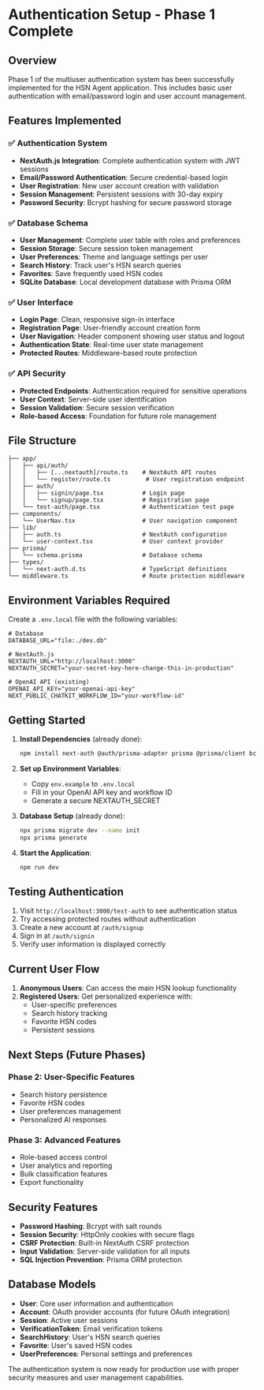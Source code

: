 # Authentication Setup - Phase 1 Complete

## Overview
Phase 1 of the multiuser authentication system has been successfully implemented for the HSN Agent application. This includes basic user authentication with email/password login and user account management.

## Features Implemented

### ✅ Authentication System
- **NextAuth.js Integration**: Complete authentication system with JWT sessions
- **Email/Password Authentication**: Secure credential-based login
- **User Registration**: New user account creation with validation
- **Session Management**: Persistent sessions with 30-day expiry
- **Password Security**: Bcrypt hashing for secure password storage

### ✅ Database Schema
- **User Management**: Complete user table with roles and preferences
- **Session Storage**: Secure session token management
- **User Preferences**: Theme and language settings per user
- **Search History**: Track user's HSN search queries
- **Favorites**: Save frequently used HSN codes
- **SQLite Database**: Local development database with Prisma ORM

### ✅ User Interface
- **Login Page**: Clean, responsive sign-in interface
- **Registration Page**: User-friendly account creation form
- **User Navigation**: Header component showing user status and logout
- **Authentication State**: Real-time user state management
- **Protected Routes**: Middleware-based route protection

### ✅ API Security
- **Protected Endpoints**: Authentication required for sensitive operations
- **User Context**: Server-side user identification
- **Session Validation**: Secure session verification
- **Role-based Access**: Foundation for future role management

## File Structure

```
├── app/
│   ├── api/auth/
│   │   ├── [...nextauth]/route.ts    # NextAuth API routes
│   │   └── register/route.ts          # User registration endpoint
│   ├── auth/
│   │   ├── signin/page.tsx           # Login page
│   │   └── signup/page.tsx           # Registration page
│   └── test-auth/page.tsx            # Authentication test page
├── components/
│   └── UserNav.tsx                   # User navigation component
├── lib/
│   ├── auth.ts                       # NextAuth configuration
│   └── user-context.tsx              # User context provider
├── prisma/
│   └── schema.prisma                 # Database schema
├── types/
│   └── next-auth.d.ts                # TypeScript definitions
└── middleware.ts                     # Route protection middleware
```

## Environment Variables Required

Create a `.env.local` file with the following variables:

```env
# Database
DATABASE_URL="file:./dev.db"

# NextAuth.js
NEXTAUTH_URL="http://localhost:3000"
NEXTAUTH_SECRET="your-secret-key-here-change-this-in-production"

# OpenAI API (existing)
OPENAI_API_KEY="your-openai-api-key"
NEXT_PUBLIC_CHATKIT_WORKFLOW_ID="your-workflow-id"
```

## Getting Started

1. **Install Dependencies** (already done):
   ```bash
   npm install next-auth @auth/prisma-adapter prisma @prisma/client bcryptjs @types/bcryptjs
   ```

2. **Set up Environment Variables**:
   - Copy `env.example` to `.env.local`
   - Fill in your OpenAI API key and workflow ID
   - Generate a secure NEXTAUTH_SECRET

3. **Database Setup** (already done):
   ```bash
   npx prisma migrate dev --name init
   npx prisma generate
   ```

4. **Start the Application**:
   ```bash
   npm run dev
   ```

## Testing Authentication

1. Visit `http://localhost:3000/test-auth` to see authentication status
2. Try accessing protected routes without authentication
3. Create a new account at `/auth/signup`
4. Sign in at `/auth/signin`
5. Verify user information is displayed correctly

## Current User Flow

1. **Anonymous Users**: Can access the main HSN lookup functionality
2. **Registered Users**: Get personalized experience with:
   - User-specific preferences
   - Search history tracking
   - Favorite HSN codes
   - Persistent sessions

## Next Steps (Future Phases)

### Phase 2: User-Specific Features
- Search history persistence
- Favorite HSN codes
- User preferences management
- Personalized AI responses

### Phase 3: Advanced Features
- Role-based access control
- User analytics and reporting
- Bulk classification features
- Export functionality

## Security Features

- **Password Hashing**: Bcrypt with salt rounds
- **Session Security**: HttpOnly cookies with secure flags
- **CSRF Protection**: Built-in NextAuth CSRF protection
- **Input Validation**: Server-side validation for all inputs
- **SQL Injection Prevention**: Prisma ORM protection

## Database Models

- **User**: Core user information and authentication
- **Account**: OAuth provider accounts (for future OAuth integration)
- **Session**: Active user sessions
- **VerificationToken**: Email verification tokens
- **SearchHistory**: User's HSN search queries
- **Favorite**: User's saved HSN codes
- **UserPreferences**: Personal settings and preferences

The authentication system is now ready for production use with proper security measures and user management capabilities.

